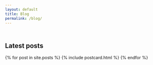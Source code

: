 ```yaml
---
layout: default
title: Blog
permalink: /blog/
---
```

<div class="container blog">
  <header>
  </header>
  <section class="section latest-posts">
    <h2>Latest posts</h2>
    <div class="posts-container">
      {% for post in site.posts %}
        {% include postcard.html %}        
      {% endfor %}
    </div>
  </section>
</div>